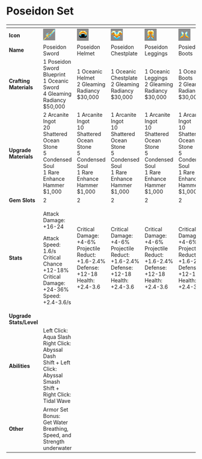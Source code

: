 # Poseidon Set



<table data-header-hidden><thead><tr><th width="150"></th><th width="273"></th><th width="279"></th><th width="285"></th><th width="309"></th><th width="293"></th></tr></thead><tbody><tr><td><strong>Icon</strong></td><td><img src="../../../../.gitbook/assets/image (108).png" alt="" data-size="original"></td><td><img src="../../../../.gitbook/assets/image (109).png" alt="" data-size="original"></td><td><img src="../../../../.gitbook/assets/image (110).png" alt="" data-size="original"></td><td><img src="../../../../.gitbook/assets/image (111).png" alt="" data-size="original"></td><td><img src="../../../../.gitbook/assets/image (112).png" alt="" data-size="original"></td></tr><tr><td><strong>Name</strong></td><td>Poseidon Sword</td><td>Poseidon Helmet</td><td>Poseidon Chestplate</td><td>Poseidon Leggings</td><td>Posiedon Boots</td></tr><tr><td><strong>Crafting Materials</strong></td><td>1 Poseidon Sword Blueprint<br>1 Oceanic Sword<br>4 Gleaming Radiancy<br>$50,000</td><td>1 Oceanic Helmet<br>2 Gleaming Radiancy<br>$30,000</td><td>1 Oceanic Chestplate<br>2 Gleaming Radiancy<br>$30,000</td><td>1 Oceanic Leggings<br>2 Gleaming Radiancy<br>$30,000</td><td>1 Oceanic Boots<br>2 Gleaming Radiancy<br>$30,000</td></tr><tr><td><strong>Upgrade Materials</strong></td><td>2 Arcanite Ingot<br>20 Shattered Ocean Stone<br>5 Condensed Soul<br>1 Rare Enhance Hammer<br>$1,000</td><td>1 Arcanite Ingot<br>10 Shattered Ocean Stone<br>5 Condensed Soul<br>1 Rare Enhance Hammer<br>$1,000</td><td>1 Arcanite Ingot<br>10 Shattered Ocean Stone<br>5 Condensed Soul<br>1 Rare Enhance Hammer<br>$1,000</td><td>1 Arcanite Ingot<br>10 Shattered Ocean Stone<br>5 Condensed Soul<br>1 Rare Enhance Hammer<br>$1,000</td><td>1 Arcanite Ingot<br>10 Shattered Ocean Stone<br>5 Condensed Soul<br>1 Rare Enhance Hammer<br>$1,000</td></tr><tr><td><strong>Gem Slots</strong></td><td>2</td><td>2</td><td>2</td><td>2</td><td>2</td></tr><tr><td><strong>Stats</strong></td><td><p>Attack Damage: +16-24</p><p>Attack Speed: 1.6/s<br>Critical Chance +12-18%<br>Critical Damage: +24-36%<br>Speed: +2.4-3.6/s</p></td><td>Critical Damage: +4-6%<br>Projectile Reduct: +1.6-2.4%<br>Defense: +12-18<br>Health: +2.4-3.6</td><td>Critical Damage: +4-6%<br>Projectile Reduct: +1.6-2.4%<br>Defense: +12-18<br>Health: +2.4-3.6</td><td>Critical Damage: +4-6%<br>Projectile Reduct: +1.6-2.4%<br>Defense: +12-18<br>Health: +2.4-3.6</td><td>Critical Damage: +4-6%<br>Projectile Reduct: +1.6-2.4%<br>Defense: +12-18<br>Health: +2.4-3.6</td></tr><tr><td><strong>Upgrade Stats/Level</strong></td><td></td><td></td><td></td><td></td><td></td></tr><tr><td><strong>Abilities</strong></td><td>Left Click: Aqua Slash<br>Right Click: Abyssal Dash<br>Shift + Left Click: Abyssal Smash<br>Shift + Right Click: Tidal Wave</td><td></td><td></td><td></td><td></td></tr><tr><td><strong>Other</strong></td><td>Armor Set Bonus:<br>Get Water Breathing, Speed, and Strength underwater</td><td></td><td></td><td></td><td></td></tr></tbody></table>


